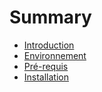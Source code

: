 # Summary

* [Introduction](README.md)
* [Environnement](environment/README.md)
* [Pré-requis](pre_requis/README.md)
* [Installation](installation/README.md)
